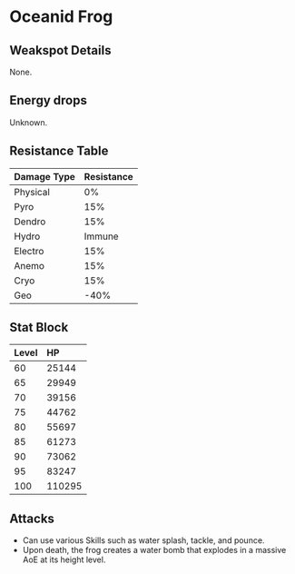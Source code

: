 # Oceanid Frog

## Weakspot Details

None.

## Energy drops

Unknown.

## Resistance Table

| Damage Type | Resistance |
| :---------- | :--------- |
| Physical    | 0%         |
| Pyro        | 15%        |
| Dendro      | 15%        |
| Hydro       | Immune     |
| Electro     | 15%        |
| Anemo       | 15%        |
| Cryo        | 15%        |
| Geo         | -40%       |

## Stat Block

| Level | HP     |
| :---- | :----- |
| 60    | 25144  |
| 65    | 29949  |
| 70    | 39156  |
| 75    | 44762  |
| 80    | 55697  |
| 85    | 61273  |
| 90    | 73062  |
| 95    | 83247  |
| 100   | 110295 |

## Attacks

* Can use various Skills such as water splash, tackle, and pounce.
* Upon death, the frog creates a water bomb that explodes in a massive AoE at its height level.